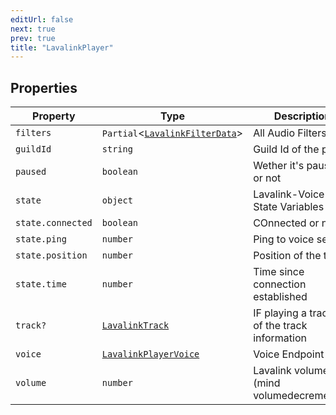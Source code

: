 ```yaml
---
editUrl: false
next: true
prev: true
title: "LavalinkPlayer"
---
```


## Properties

| Property | Type | Description | Defined in |
| ------ | ------ | ------ | ------ |
| `filters` | `Partial`\<[`LavalinkFilterData`](/api/interfaces/lavalinkfilterdata/)\> | All Audio Filters | [src/structures/Types/Utils.ts:463](https://github.com/appujet/lavalink-client/blob/4880e032861893b27e80b7c2d6c36639afbb3479/src/structures/Types/Utils.ts#L463) |
| `guildId` | `string` | Guild Id of the player | [src/structures/Types/Utils.ts:453](https://github.com/appujet/lavalink-client/blob/4880e032861893b27e80b7c2d6c36639afbb3479/src/structures/Types/Utils.ts#L453) |
| `paused` | `boolean` | Wether it's paused or not | [src/structures/Types/Utils.ts:459](https://github.com/appujet/lavalink-client/blob/4880e032861893b27e80b7c2d6c36639afbb3479/src/structures/Types/Utils.ts#L459) |
| `state` | `object` | Lavalink-Voice-State Variables | [src/structures/Types/Utils.ts:465](https://github.com/appujet/lavalink-client/blob/4880e032861893b27e80b7c2d6c36639afbb3479/src/structures/Types/Utils.ts#L465) |
| `state.connected` | `boolean` | COnnected or not | [src/structures/Types/Utils.ts:471](https://github.com/appujet/lavalink-client/blob/4880e032861893b27e80b7c2d6c36639afbb3479/src/structures/Types/Utils.ts#L471) |
| `state.ping` | `number` | Ping to voice server | [src/structures/Types/Utils.ts:473](https://github.com/appujet/lavalink-client/blob/4880e032861893b27e80b7c2d6c36639afbb3479/src/structures/Types/Utils.ts#L473) |
| `state.position` | `number` | Position of the track | [src/structures/Types/Utils.ts:469](https://github.com/appujet/lavalink-client/blob/4880e032861893b27e80b7c2d6c36639afbb3479/src/structures/Types/Utils.ts#L469) |
| `state.time` | `number` | Time since connection established | [src/structures/Types/Utils.ts:467](https://github.com/appujet/lavalink-client/blob/4880e032861893b27e80b7c2d6c36639afbb3479/src/structures/Types/Utils.ts#L467) |
| `track?` | [`LavalinkTrack`](/api/interfaces/lavalinktrack/) | IF playing a track, all of the track information | [src/structures/Types/Utils.ts:455](https://github.com/appujet/lavalink-client/blob/4880e032861893b27e80b7c2d6c36639afbb3479/src/structures/Types/Utils.ts#L455) |
| `voice` | [`LavalinkPlayerVoice`](/api/interfaces/lavalinkplayervoice/) | Voice Endpoint data | [src/structures/Types/Utils.ts:461](https://github.com/appujet/lavalink-client/blob/4880e032861893b27e80b7c2d6c36639afbb3479/src/structures/Types/Utils.ts#L461) |
| `volume` | `number` | Lavalink volume (mind volumedecrementer) | [src/structures/Types/Utils.ts:457](https://github.com/appujet/lavalink-client/blob/4880e032861893b27e80b7c2d6c36639afbb3479/src/structures/Types/Utils.ts#L457) |
